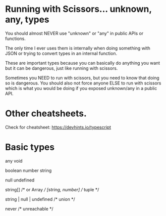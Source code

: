 # Running with Scissors... unknown, any, types

You should almost NEVER use "unknown" or "any" in public APIs or functions.

The only time I ever uses them is internally when doing something with JSON or
trying to convert types in an internal function.

These are important types because you can basically do anything you want but
it can be dangerous, just like running with scissors.

Sometimes you NEED to run with scissors, but you need to know that doing so
is dangerous. You should also not force anyone ELSE to run with scissors
which is what you would be doing if you exposed unknown/any in a public 
API.

# Other cheatsheets.

Check for cheatsheet: https://devhints.io/typescript

# Basic types

any
void

boolean
number
string

null
undefined

string[]          /* or Array<string> */
[string, number]  /* tuple */

string | null | undefined   /* union */

never  /* unreachable */
